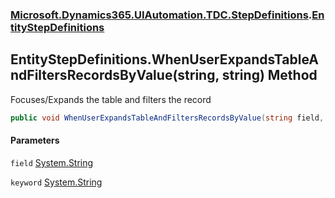### [Microsoft.Dynamics365.UIAutomation.TDC.StepDefinitions](Microsoft.Dynamics365.UIAutomation.TDC.StepDefinitions.md 'Microsoft.Dynamics365.UIAutomation.TDC.StepDefinitions').[EntityStepDefinitions](EntityStepDefinitions.md 'Microsoft.Dynamics365.UIAutomation.TDC.StepDefinitions.EntityStepDefinitions')

## EntityStepDefinitions.WhenUserExpandsTableAndFiltersRecordsByValue(string, string) Method

Focuses/Expands the table and filters the record

```csharp
public void WhenUserExpandsTableAndFiltersRecordsByValue(string field, string keyword);
```
#### Parameters

<a name='Microsoft.Dynamics365.UIAutomation.TDC.StepDefinitions.EntityStepDefinitions.WhenUserExpandsTableAndFiltersRecordsByValue(string,string).field'></a>

`field` [System.String](https://docs.microsoft.com/en-us/dotnet/api/System.String 'System.String')

<a name='Microsoft.Dynamics365.UIAutomation.TDC.StepDefinitions.EntityStepDefinitions.WhenUserExpandsTableAndFiltersRecordsByValue(string,string).keyword'></a>

`keyword` [System.String](https://docs.microsoft.com/en-us/dotnet/api/System.String 'System.String')